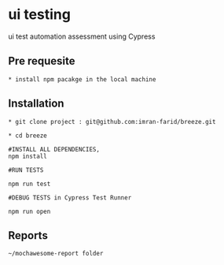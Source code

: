 # ui testing
ui test automation assessment using Cypress

## Pre requesite
 ```
* install npm pacakge in the local machine

```
## Installation
 ```
* git clone project : git@github.com:imran-farid/breeze.git

* cd breeze

#INSTALL ALL DEPENDENCIES,
npm install

#RUN TESTS

npm run test

#DEBUG TESTS in Cypress Test Runner

npm run open

```

## Reports

```
~/mochawesome-report folder
```
